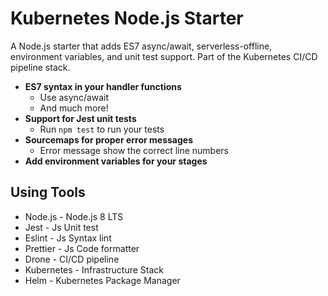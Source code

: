# Kubernetes Node.js Starter

A Node.js starter that adds ES7 async/await, serverless-offline, environment variables, and unit test support. Part of the Kubernetes CI/CD pipeline stack.

- **ES7 syntax in your handler functions**
  - Use async/await
  - And much more!
- **Support for Jest unit tests**
  - Run `npm test` to run your tests
- **Sourcemaps for proper error messages**
  - Error message show the correct line numbers
- **Add environment variables for your stages**

## Using Tools

* Node.js - Node.js 8 LTS
* Jest - Js Unit test
* Eslint - Js Syntax lint
* Prettier - Js Code formatter
* Drone - CI/CD pipeline
* Kubernetes - Infrastructure Stack
* Helm - Kubernetes Package Manager
